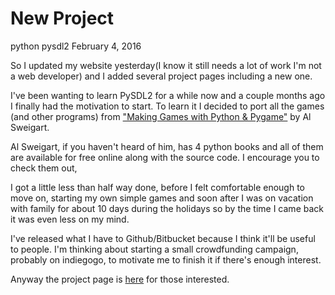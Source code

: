 New Project
============
python pysdl2
February 4, 2016

So I updated my website yesterday(I know it still needs a lot of work I'm not
a web developer) and I added several project pages including a new one.

I've been wanting to learn PySDL2 for a while now and a couple months ago I finally
had the motivation to start.  To learn it I decided to port all the games (and other
programs) from ["Making Games with Python & Pygame"](http://inventwithpython.com/pygame/chapters/)
by Al Sweigart.

Al Sweigart, if you haven't heard of him, has 4 python books
and all of them are available for free online along with the source code.
I encourage you to check them out,

I got a little less than half way done, before I felt comfortable enough to move on,
starting my own simple games and soon after I was on vacation with family for about
10 days during the holidays so by the time I came back it was even less on my mind.

I've released what I have to Github/Bitbucket because I think it'll be useful to
people.  I'm thinking about starting a small crowdfunding campaign, probably on
indiegogo, to motivate me to finish it if there's enough interest.

Anyway the project page is [here](/projects/invent_with_python.html) for those
interested.


